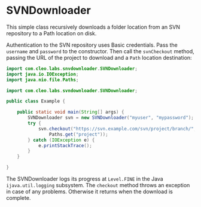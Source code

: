 # SVNDownloader

This simple class recursively downloads a folder location from an SVN repository
to a Path location on disk.

Authentication to the SVN repository uses Basic credentials. Pass the `username`
and `password` to the constructor. Then call the `svnCheckout` method, passing
the URL of the project to download and a `Path` location destination:

```java
import com.cleo.labs.snvdownloader.SVNDownloader;
import java.io.IOException;
import java.nio.file.Paths;

import com.cleo.labs.svndownloader.SVNDownloader;

public class Example {

    public static void main(String[] args) {
        SVNDownloader svn = new SVNDownloader("myuser", "mypassword");
        try {
            svn.checkout("https://svn.example.com/svn/project/branch/", 
                Paths.get("project"));
        } catch (IOException e) {
            e.printStackTrace();
        }
    }

}
```

The SVNDownloader logs its progress at `Level.FINE` in the Java `ijava.util.logging`
subsystem. The `checkout` method throws an exception in case of any problems. Otherwise
it returns when the download is complete.
